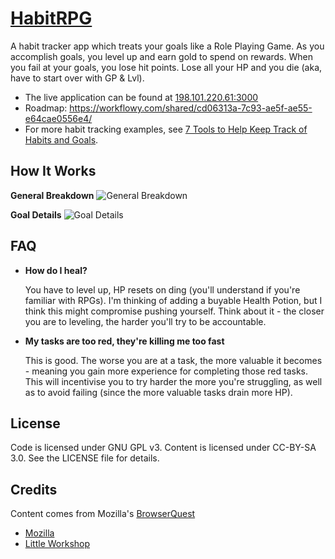 [HabitRPG](http://habitrpg.com)
============

A habit tracker app which treats your goals like a Role Playing Game.  As you accomplish goals, you level up and earn gold to spend on rewards. When you fail at your goals, you lose hit points. Lose all your HP and you die (aka, have to start over with GP & Lvl).

* The live application can be found at [198.101.220.61:3000](http://198.101.220.61:3000/)
* Roadmap: https://workflowy.com/shared/cd06313a-7c93-ae5f-ae55-e64cae0556e4/
* For more habit tracking examples, see [7 Tools to Help Keep Track of Habits and Goals](http://www.lifehack.org/articles/technology/7-tools-to-help-keep-track-of-habits-and-goals.html).


How It Works
-------
**General Breakdown**
![General Breakdown](https://img.skitch.com/20120607-esscyibxfqqwqybsrcxwhhh5a8.jpg "General Breakdown")

**Goal Details**
![Goal Details](https://img.skitch.com/20120607-mphu3r65tdrs2gpyx3wjm3hn4s.jpg "Goal Details")

FAQ
-------
* **How do I heal?**

  You have to level up, HP resets on ding (you'll understand if you're familiar with RPGs). I'm thinking of adding a buyable Health Potion, but I think this might compromise pushing yourself. Think about it - the closer you are to leveling, the harder you'll try to be accountable. 
  
* **My tasks are too red, they're killing me too fast**
  
  This is good. The worse you are at a task, the more valuable it becomes - meaning you gain more experience for completing those red tasks. This will incentivise you to try harder the more you're struggling, as well as to avoid failing (since the more valuable tasks drain more HP).

License
-------
Code is licensed under GNU GPL v3. Content is licensed under CC-BY-SA 3.0.
See the LICENSE file for details.


Credits
-------
Content comes from Mozilla's [BrowserQuest](http://browserquest.mozilla.org/) 

* [Mozilla](http://mozilla.org)
* [Little Workshop](http://www.littleworkshop.fr)